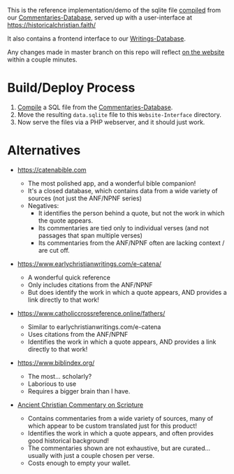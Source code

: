 This is the reference implementation/demo of the sqlite file [compiled](https://github.com/HistoricalChristianFaith/Commentaries-Database/blob/master/compile_data.py) from our [Commentaries-Database](https://github.com/HistoricalChristianFaith/Commentaries-Database), served up with a user-interface at https://historicalchristian.faith/

It also contains a frontend interface to our [Writings-Database](https://github.com/HistoricalChristianFaith/Writings-Database).

Any changes made in master branch on this repo will reflect <a href='https://historicalchristian.faith/' target='_blank'>on the website</a> within a couple minutes.

# Build/Deploy Process

1) [Compile](https://github.com/HistoricalChristianFaith/Commentaries-Database/blob/master/compile_data.py) a SQL file from the [Commentaries-Database](https://github.com/HistoricalChristianFaith/Commentaries-Database). 
2) Move the resulting `data.sqlite` file to this `Website-Interface` directory.
4) Now serve the files via a PHP webserver, and it should just work.

# Alternatives

- https://catenabible.com
    - The most polished app, and a wonderful bible companion!
    - It's a closed database, which contains data from a wide variety of sources (not just the ANF/NPNF series)
    - Negatives:
        - It identifies the person behind a quote, but not the work in which the quote appears.
        - Its commentaries are tied only to individual verses (and not passages that span multiple verses) 
        - Its commentaries from the ANF/NPNF often are lacking context / are cut off.

- https://www.earlychristianwritings.com/e-catena/
    - A wonderful quick reference
    - Only includes citations from the ANF/NPNF
    - But does identify the work in which a quote appears, AND provides a link directly to that work!
    
- https://www.catholiccrossreference.online/fathers/
    - Similar to earlychristianwritings.com/e-catena
    - Uses citations from the ANF/NPNF
    - Identifies the work in which a quote appears, AND provides a link directly to that work!

- https://www.biblindex.org/
    - The most... scholarly?
    - Laborious to use
    - Requires a bigger brain than I have.

- [Ancient Christian Commentary on Scripture](https://www.logos.com/product/31152/ancient-christian-commentary-on-scripture-complete-set-accs)
    - Contains commentaries from a wide variety of sources, many of which appear to be custom translated just for this product!
    - Identifies the work in which a quote appears, and often provides good historical background!
    - The commentaries shown are not exhaustive, but are curated... usually with just a couple chosen per verse.
    - Costs enough to empty your wallet.
